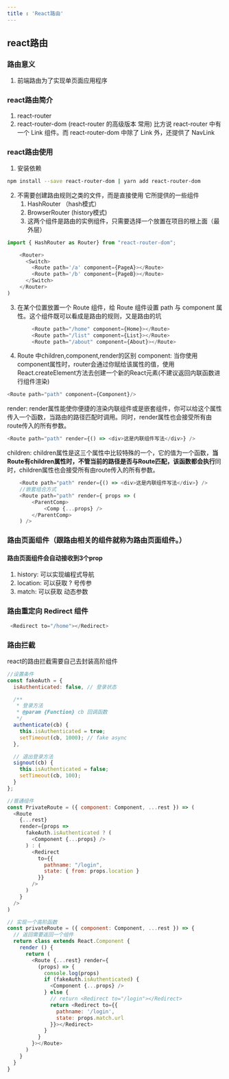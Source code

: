 ```yaml
---
title : 'React路由'
---
```

## react路由

### 路由意义
1. 前端路由为了实现单页面应用程序

### react路由简介
1. react-router     
2. react-router-dom (react-router 的高级版本  常用)
比方说 react-router 中有一个 Link 组件。而 react-router-dom 中除了 Link 外，还提供了 NavLink
### react路由使用
1. 安装依赖
```bash
npm install --save react-router-dom | yarn add react-router-dom
```
2. 不需要创建路由规则之类的文件，而是直接使用 它所提供的一些组件
    1. HashRouter     （hash模式）
    2. BrowserRouter   (history模式)
    3. 这两个组件是路由的实例组件，只需要选择一个放置在项目的根上面（最外层）
```js
import { HashRouter as Router} from "react-router-dom";

    <Router>
      <Switch>
        <Route path='/a' component={PageA}></Route>
        <Route path='/b' component={PageB}></Route>
      </Switch>
    </Router>
)
```
3. 在某个位置放置一个 Route 组件，给 Route 组件设置 path 与 component 属性。这个组件既可以看成是路由的规则，又是路由的坑
```js
        <Route path="/home" component={Home}></Route>
        <Route path="/list" component={List}></Route>
        <Route path="/about" component={About}></Route>
```
4. Route 中children,component,render的区别
component: 当你使用component属性时，router会通过你赋给该属性的值，使用React.createElement方法去创建一个新的React元素(不建议返回内联函数进行组件渲染)
```js
<Route path="path" component={Component}/>
```
render: render属性能使你便捷的渲染内联组件或是嵌套组件，你可以给这个属性传入一个函数，当路由的路径匹配时调用。同时，render属性也会接受所有由route传入的所有参数。
```js
<Route path="path" render={() => <div>这是内联组件写法</div>} />
```
children: children属性是这三个属性中比较特殊的一个，它的值为一个函数，**当Route有children属性时，不管当前的路径是否与Route匹配，该函数都会执行**同时，children属性也会接受所有由route传入的所有参数。
```js
	<Route path="path" render={() => <div>这是内联组件写法</div>} />
	//嵌套组合方式
	<Route path="path" render={ props => (
		<ParentComp>
			<Comp {...props} />
		</ParentComp>
	) />
```

### 路由页面组件（跟路由相关的组件就称为路由页面组件。）

#### 路由页面组件会自动接收到3个prop
1. history: 可以实现编程式导航
2. location: 可以获取 ? 号传参
3. match: 可以获取 动态参数

###  路由重定向 Redirect 组件
```js
 <Redirect to="/home"></Redirect>
 ```
###  路由拦截
react的路由拦截需要自己去封装高阶组件
```js
//设置条件
const fakeAuth = {
  isAuthenticated: false, // 登录状态

  /**
   * 登录方法
   * @param {Function} cb 回调函数
   */
  authenticate(cb) {
    this.isAuthenticated = true;
    setTimeout(cb, 1000); // fake async
  },

  // 退出登录方法
  signout(cb) {
    this.isAuthenticated = false;
    setTimeout(cb, 100);
  }
};

//普通组件
const PrivateRoute = ({ component: Component, ...rest }) => (
  <Route
    {...rest}
    render={props =>
      fakeAuth.isAuthenticated ? (
        <Component {...props} />
      ) : (
        <Redirect
          to={{
            pathname: "/login",
            state: { from: props.location }
          }}
        />
      )
    }
  />
)

// 实现一个高阶函数
const privateRoute = ({ component: Component, ...rest }) => {
  // 返回需要返回一个组件
  return class extends React.Component {
    render () {
      return (
        <Route {...rest} render={
          (props) => {
            console.log(props)
            if (fakeAuth.isAuthenticated) {
              <Component {...props} />
            } else {
              // return <Redirect to="/login"></Redirect>
              return <Redirect to={{
                pathname: '/login',
                state: props.match.url
              }}></Redirect>
            }
          }
        }></Route>
      )
    }
  }
}
```


